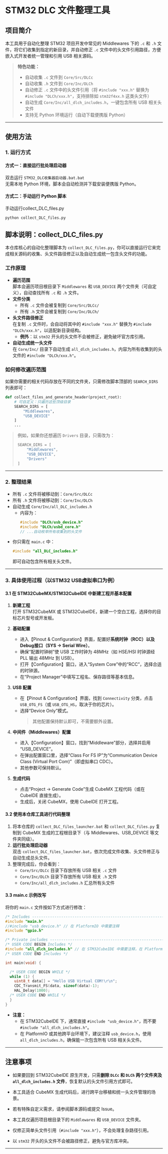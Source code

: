 # STM32 DLC 文件整理工具

## 项目简介

本工具用于自动化整理 STM32 项目开发中常见的 Middlewares 下的 `.c` 和 `.h` 文件，将它们收集到指定的新目录，并自动修正 `.c` 文件中的头文件引用路径，方便嵌入式开发者统一管理和引用 USB 相关源码。

> **特色功能：**
> - 自动收集 `.c` 文件到 `Core/Src/DLCc`
> - 自动收集 `.h` 文件到 `Core/Inc/DLCh`
> - 自动修正 `.c` 文件中的头文件引用（将 `#include "xxx.h"` 替换为 `#include "DLCh/xxx.h"`，支持排除如 `stm32f4xx.h` 这类头文件）
> - 自动生成 `Core/Inc/all_dlch_includes.h`，一键包含所有 USB 相关头文件
> - 支持无 Python 环境运行（自动下载便携版 Python）

---

## 使用方法

### 1. 运行方式

#### 方式一：直接运行批处理启动器

双击运行 `STM32_DLC收集器启动器.bat.bat`  
无需本地 Python 环境，脚本会自动检测并下载安装便携版 Python。

#### 方式二：手动运行 Python 脚本

手动运行collect_DLC_files.py

```bash
python collect_DLC_files.py
```

## 脚本说明：collect_DLC_files.py

本仓库核心的自动化整理脚本为 `collect_DLC_files.py`，你可以直接运行它来完成相关源码的收集、头文件路径修正以及自动生成统一包含头文件的功能。

### 工作原理

- **遍历范围**  
  脚本会遍历项目根目录下 `Middlewares` 和 `USB_DEVICE` 两个文件夹（可自定义），自动查找所有 `.c` 和 `.h` 文件。
- **文件分类**  
  - 所有 `.c` 文件会被复制到 `Core/Src/DLCc/`
  - 所有 `.h` 文件会被复制到 `Core/Inc/DLCh/`
- **头文件路径修正**  
  在复制 `.c` 文件时，会自动将其中的 `#include "xxx.h"` 替换为 `#include "DLCh/xxx.h"`，以适配新目录结构。
  - **例外**：以 `stm32` 开头的头文件不会被修正，避免破坏官方库引用。
- **自动生成统一头文件**  
  在 `Core/Inc/` 目录下自动生成 `all_dlch_includes.h`，内容为所有收集到的头文件的 `#include "DLCh/xxx.h"`。

### 如何修改遍历范围

如果你需要的相关代码存放在不同的文件夹，只需修改脚本顶部的 `SEARCH_DIRS` 列表即可：

```python
def collect_files_and_generate_header(project_root):
    # 可自定义：只遍历这些顶级目录
    SEARCH_DIRS = [
        "Middlewares",
        "USB_DEVICE"
    ]
    ...
```
> 例如，如果你还想遍历 `Drivers` 目录，只需改为：
> ```python
> SEARCH_DIRS = [
>     "Middlewares",
>     "USB_DEVICE",
>     "Drivers"
> ]
> ```

---

### 2. 整理结果

- 所有 `.c` 文件将被移动到：`Core/Src/DLCc`
- 所有 `.h` 文件将被移动到：`Core/Inc/DLCh`
- 自动生成 `Core/Inc/all_DLC_includes.h`
    - 内容为：
      ```c
      #include "DLCh/usb_device.h"
      #include "DLCh/usbd_core.h"
      // ...自动枚举所有收集到的头文件
      ```
- 你只需在 `main.c` 中：
    ```c
    #include "all_DLC_includes.h"
    ```
    即可自动包含所有相关头文件。

---

### 3. 具体使用过程（以STM32 USB虚拟串口为例）

#### 3.1 在 STM32CubeMX/STM32CubeIDE 中新建工程并基本配置

1. **新建工程**  
   打开 STM32CubeMX 或 STM32CubeIDE，新建一个空白工程，选择你的目标芯片型号或开发板。

2. **基础配置**  
   - 进入【Pinout & Configuration】界面，配置好**系统时钟（RCC）**以及**Debug接口（SYS → Serial Wire）**。
   - 确保“配置时钟树”使 USB 工作时钟为 48MHz（如 HSE/HSI 时钟源经 PLL 输出 48MHz 到 USB）。
   - 打开【Configuration】窗口，进入“System Core”中的“RCC”，选择合适的时钟源。
   - 在“Project Manager”中填写工程名、保存路径等基本信息。

3. **USB 配置**
   - 在【Pinout & Configuration】界面，找到 `Connectivity` 分类，点击 `USB_OTG_FS`（或 `USB_OTG_HS`，取决于你的芯片）。
   - 选择“Device Only”模式。  
     > 其他配置保持默认即可，不需要额外设置。

4. **中间件（Middlewares）配置**
   - 进入【Configuration】窗口，找到“Middleware”部分，选择并启用 “USB_DEVICE”。
   - 在弹出配置窗口里，选择“Class For FS IP”为“Communication Device Class (Virtual Port Com)”（即虚拟串口 CDC）。
   - 其他参数可保持默认。

5. **生成代码**
   - 点击“Project -> Generate Code”生成 CubeMX 工程代码（或在 CubeIDE 直接生成）。
   - 生成后，关闭 CubeMX，使用 CubeIDE 打开工程。

#### 3.2 使用本仓库工具进行代码整理

1. 将本仓库的 `collect_DLC_files_launcher.bat` 和 `collect_DLC_files.py` 复制到 CubeMX 生成的工程根目录下（与 Middlewares、USB_DEVICE 等文件夹同级）。
2. **运行批处理启动器**  
   双击 `collect_DLC_files_launcher.bat`，依次完成文件收集、头文件修正与自动生成总头文件。
3. 整理完成后，你会看到：
   - `Core/Src/DLCc` 目录下存放所有 USB 相关 `.c` 文件
   - `Core/Inc/DLCh` 目录下存放所有 USB 相关 `.h` 文件
   - `Core/Inc/all_dlch_includes.h` 汇总所有头文件

#### 3.3 main.c 示例改写

将你的 `main.c` 文件按如下方式进行修改：

```c
/* Includes ------------------------------------------------------------------*/
#include "main.h"
//#include "usb_device.h" // 在 PlatformIO 中需要注释
#include "gpio.h"

/* Private includes ----------------------------------------------------------*/
/* USER CODE BEGIN Includes */
#include "all_dlch_includes.h" // 在 STM32CubeIDE 中需要注释，在 PlatformIO 中不用注释
/* USER CODE END Includes */

int main(void) {

  /* USER CODE BEGIN WHILE */
  while (1) {
    uint8_t data[] = "Hello USB Virtual COM!\r\n";
    CDC_Transmit_FS(data, sizeof(data)-1);
    HAL_Delay(1000);
  /* USER CODE END WHILE */
  }
}
```

- **注意：**  
  - 在 STM32CubeIDE 下，通常直接 `#include "usb_device.h"`，而不要 `#include "all_dlch_includes.h"`。
  - 在 PlatformIO 或其他跨平台环境下，建议注释 `usb_device.h`，使用 `all_dlch_includes.h`，确保能一次包含所有 USB 相关头文件。

---

## 注意事项

- 如果要回到 STM32CubeIDE 原生开发，只需**删除 `DLCc` 和 `DLCh` 两个文件夹及 `all_dlch_includes.h` 文件**，恢复默认的头文件引用方式即可。
- 本工具适合 CubeMX 生成代码后，进行跨平台移植和统一头文件管理的场景。
- 若有特殊自定义需求，请参阅脚本源码或提交 Issue。

- 本工具仅遍历项目根目录下的 `Middlewares` 和 `USB_DEVICE` 文件夹。
- 仅修正简单头文件引用（`#include "xxx.h"`），不会处理复杂路径引用。
- 以 `stm32` 开头的头文件不会被路径修正，避免与官方库冲突。

---
